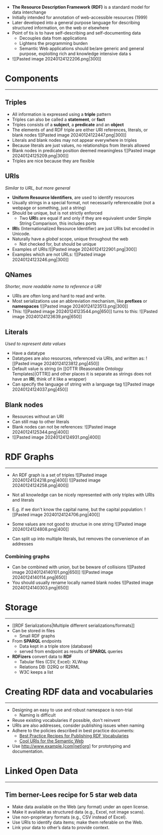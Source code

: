 
* **The Resource Description Framework (RDF)** is a standard model for data  interchange
* Initially intended for annotation of web-accessible resources (1999)
* Later developed into a general purpose language for describing structured information, on the web or elsewhere
* Point of tis is to have self-describing and self-documenting data
	* Decouples data from applications
	* Lightens the programming burden
	* Semantic Web applications should be/are generic and general purpose, exploiting rich and knowledge intensive data s
* ![[Pasted image 20240124122206.png|300]]

# Components 
---

## Triples

* All information is expressed using a **triple** pattern
* Triples can also be called a **statement**, or **fact**
* Triples consists of a **subject**, a **predicate** and an **object**
* The elements of and RDF triple are either URI references, literals, or blank nodes
![[Pasted image 20240124122447.png|300]]
* Literals and blank nodes may not appear everywhere in triples
* Because literals are just values, no relationships from literals allowed
* Blank nodes in predicate position deemed meaningless
![[Pasted image 20240124125209.png|300]]
* Triples are nice because they are flexible

## URIs
_Similar to URL, but more general_

* **Uniform Resource Identifiers**, are used to identify resources
* Usually strings in a special format, not necessarily referenceable (not a webpage or something, just a string)
* Should be unique, but is not strictly enforced
	* Two **URI**s are equal if and only if they are equivalent under Simple String Comparison, this includes ports
* **IRI**s (Internationalized Resource Identifier) are just URIs but encoded in Unicode.
* Naturally have a _global_ scope, unique throughout the web
	* Not checked for, but should be unique
* Examples of URIs:![[Pasted image 20240124122901.png|300]]
* Examples which are not URLs: ![[Pasted image 20240124123246.png|300]]

## QNames
_Shorter, more readable name to reference a URI_

* URIs are often long and hard to read and write.
* Most serializations use an abbreviation mechanism, like **prefixes** or **namespaces**
![[Pasted image 20240124123513.png|300]]
* This: 
	![[Pasted image 20240124123544.png|650]]
	turns to this:
	![[Pasted image 20240124123639.png|650]]
## Literals
_Used to represent data values_

* Have a datatype
* Datatypes are also resources, referenced via URIs, and written as:
	![[Pasted image 20240124123812.png|450]]
* Default value is string (in [[OTTR (Reasonable Ontology Templates)|OTTR]] and other places it is separate as strings does not have an **IRI**, think of it like a wrapper)
* Can specify the language of string with a language tag
	![[Pasted image 20240124124037.png|450]]
## Blank nodes
* Resources without an URI
* Can still map to other literals
* Blank nodes can not be references:
	  ![[Pasted image 20240124125344.png|400]]
* ![[Pasted image 20240124124931.png|400]]
# RDF Graphs
---

* An RDF graph is a set of triples
![[Pasted image 20240124124218.png|400]]
![[Pasted image 20240124124258.png|400]]
	
* Not all knowledge can be nicely represented with only triples with URIs and literals
* E.g. if we don't know the capital name, but the capital population:
![[Pasted image 20240124124706.png|400]]
* Some values are not good to structue in one string
![[Pasted image 20240124124808.png|400]]
* Can split up into multiple literals, but removes the convenience of an addresses

### Combining graphs

* Can be combined with union, but be beware of collisions
![[Pasted image 20240124140101.png|650]]
![[Pasted image 20240124140114.png|650]]
* You should usually rename locally named blank nodes
![[Pasted image 20240124140303.png|650]]

# Storage
---

* [[RDF Serializations|Multiple different serializations/formats]]
* Can be stored in files
	* Small RDF graphs
* From **SPARQL** endpoints
	* Data kept in a triple store (database)
	* served from endpoint as results of **SPARQL** queries
* **RDFizers** convert data to **RDF**
	* Tabular files (CSV, Excel): XLWrap
	* Relations DB: D2RQ or R2RML
	* W3C keeps a list


# Creating RDF data and vocabularies
---

* Designing an easy to use and robust namespace is non-trial
	* Naming is difficult
* Reuse existing vocabularies if possible, don't reinvent
* URIs are also addresses, consider publishing issues when naming
* Adhere to the policies described in best practice documents:
	* [Best Practice Recipes for Publishing RDF Vocabularies](http://www.w3.org/TR/2008/NOTE-swbp-vocab-pub-20080828/) 
	* [Cool URIs for the Semantic Web](http://www.w3.org/TR/cooluris)
* Use http://www.example.[com|net|org] for prototyping and documentation.

# Linked Open Data
---

## Tim berner-Lees recipe for 5 star web data

* Make data available on the Web (any format) under an open license. 
* Make it available as structured data (e.g., Excel, not image scans). 
* Use non-proprietary formats (e.g., CSV instead of Excel). 
* Use URIs to identify data items; make them referable on the Web. 
* Link your data to other’s data to provide context.